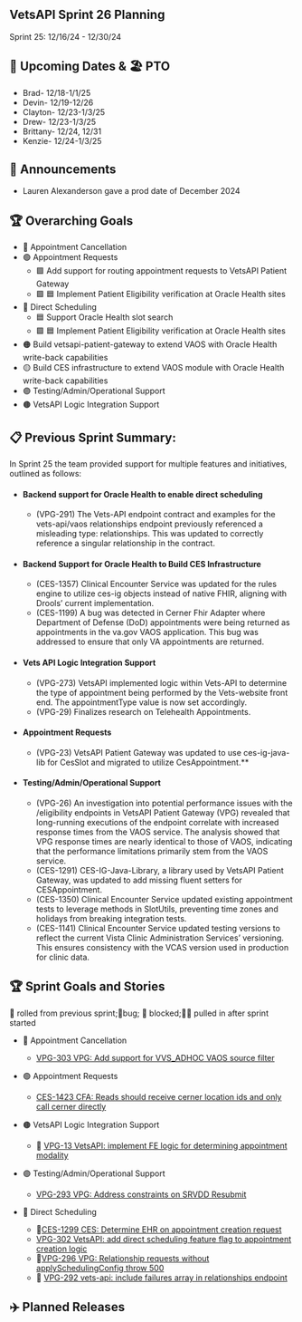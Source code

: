 ## VetsAPI Sprint 26 Planning
Sprint 25: 12/16/24 - 12/30/24

## 📅 Upcoming Dates  & 🏖️ PTO
  * Brad- 12/18-1/1/25
  * Devin- 12/19-12/26
  * Clayton- 12/23-1/3/25
  * Drew- 12/23-1/3/25
  * Brittany- 12/24, 12/31
  * Kenzie- 12/24-1/3/25

## 📣 Announcements
* Lauren Alexanderson gave a prod date of December 2024

## 🏆 Overarching Goals
* 🔴 Appointment Cancellation
* 🟢 Appointment Requests
  * 🟩 Add support for routing appointment requests to VetsAPI Patient Gateway
  * 🟩 🟦 Implement Patient Eligibility verification at Oracle Health sites 
* 🔵 Direct Scheduling
  * 🟦 Support Oracle Health slot search
  *  🟩 🟦 Implement Patient Eligibility verification at Oracle Health sites
* 🟠 Build vetsapi-patient-gateway to extend VAOS with Oracle Health write-back capabilities
* 🟡 Build CES infrastructure to extend VAOS module with Oracle Health write-back capabilities
* 🟣 Testing/Admin/Operational Support
* 🟤 VetsAPI Logic Integration Support
   
## 📋 Previous Sprint Summary:
In Sprint 25 the team provided support for multiple features and initiatives, outlined as follows:  
* #### Backend support for Oracle Health to enable direct scheduling
   * (VPG-291) The Vets-API endpoint contract and examples for the vets-api/vaos relationships endpoint previously referenced a misleading type: relationships. This was updated to correctly reference a singular relationship in the contract.
* #### Backend Support for Oracle Health to Build CES Infrastructure
   * (CES-1357) Clinical Encounter Service was updated for the rules engine to utilize ces-ig objects instead of native FHIR, aligning with Drools’ current implementation.
   * (CES-1199) A bug was detected in Cerner Fhir Adapter where Department of Defense (DoD) appointments were being returned as appointments in the va.gov VAOS application. This bug was addressed to ensure that only VA appointments are returned.
* #### Vets API Logic Integration Support
   * (VPG-273) VetsAPI  implemented logic within Vets-API to determine the type of appointment being performed by the Vets-website front end. The appointmentType value is now set accordingly.
   * (VPG-29) Finalizes research on Telehealth Appointments.
* #### Appointment Requests
   * (VPG-23) VetsAPI Patient Gateway was updated to use ces-ig-java-lib for CesSlot and migrated to utilize CesAppointment.**
* #### Testing/Admin/Operational Support
   * (VPG-26) An investigation into potential performance issues with the /eligibility endpoints in VetsAPI Patient Gateway (VPG) revealed that long-running executions of the endpoint correlate with increased response times from the VAOS service. The analysis showed that VPG response times are nearly identical to those of VAOS, indicating that the performance limitations primarily stem from the VAOS service. 
   * (CES-1291) CES-IG-Java-Library, a library used by VetsAPI Patient Gateway, was updated to add missing fluent setters for CESAppointment.
   * (CES-1350) Clinical Encounter Service updated existing appointment tests to leverage methods in SlotUtils, preventing time zones and holidays from breaking integration tests.
   * (CES-1141) Clinical Encounter Service updated testing versions to reflect the current Vista Clinic Administration Services’ versioning. This ensures consistency with the VCAS version used in production for clinic data.

## 🏆 Sprint Goals and Stories
🚧 rolled from previous sprint;🐞bug; 🚫 blocked;🧗‍♀️ pulled in after sprint started 

* 🔴 Appointment Cancellation
   * [VPG-303 VPG: Add support for VVS_ADHOC VAOS source filter](https://issues.mobilehealth.va.gov/browse/VPG-303)

* 🟢 Appointment Requests
   * [CES-1423 CFA: Reads should receive cerner location ids and only call cerner directly](https://issues.mobilehealth.va.gov/browse/CES-1423)

*  🟤 VetsAPI Logic Integration Support
   * 🚧 [VPG-13 VetsAPI: implement FE logic for determining appointment modality](https://issues.mobilehealth.va.gov/browse/VPG-13) 


* 🟣 Testing/Admin/Operational Support
   * [VPG-293 VPG: Address constraints on SRVDD Resubmit](https://issues.mobilehealth.va.gov/browse/VPG-293)
  
* 🔵 Direct Scheduling
   * 🚧[CES-1299 CES: Determine EHR on appointment creation request](https://issues.mobilehealth.va.gov/browse/CES-1299)
   * [VPG-302 VetsAPI: add direct scheduling feature flag to appointment creation logic](https://issues.mobilehealth.va.gov/browse/VPG-302)
   * 🐞[VPG-296 VPG: Relationship requests without applySchedulingConfig throw 500](https://issues.mobilehealth.va.gov/browse/VPG-296)
   * 🚧 [VPG-292 vets-api: include failures array in relationships endpoint](https://issues.mobilehealth.va.gov/browse/VPG-292)

## ✈️ Planned Releases
